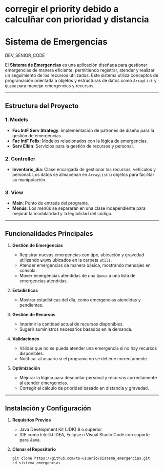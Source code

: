 # corregir el priority debido a calculñar con prioridad y distancia

# Sistema de Emergencias
DEV_SENIOR_CODE

El **Sistema de Emergencias** es una aplicación diseñada para gestionar emergencias de manera eficiente, permitiendo registrar, atender y realizar un seguimiento de los recursos utilizados. Este sistema utiliza conceptos de programación orientada a objetos y estructuras de datos como `ArrayList` y `Queue` para manejar emergencias y recursos.

---

## Estructura del Proyecto

### **1. Models**
- **Fac IntF Serv Strategy**: Implementación de patrones de diseño para la gestión de emergencias.
- **Fac IntF Felix**: Modelos relacionados con la lógica de emergencias.
- **Serv Elkin**: Servicios para la gestión de recursos y personal.

### **2. Controller**
- **Inventario_dia**: Clase encargada de gestionar los recursos, vehículos y personal. Los datos se almacenan en `ArrayList` u objetos para facilitar su manipulación.

### **3. View**
- **Main**: Punto de entrada del programa.
- **Menús**: Los menús se separarán en una clase independiente para mejorar la modularidad y la legibilidad del código.

---

## Funcionalidades Principales

1. **Gestión de Emergencias**
   - Registrar nuevas emergencias con tipo, ubicación y gravedad utilizando `ENUMS` ubicados en la carpeta `utils`.
   - Atender emergencias de manera básica, mostrando mensajes en consola.
   - Mover emergencias atendidas de una `Queue` a una lista de emergencias atendidas.

2. **Estadísticas**
   - Mostrar estadísticas del día, como emergencias atendidas y pendientes.

3. **Gestión de Recursos**
   - Imprimir la cantidad actual de recursos disponibles.
   - Sugerir suministros necesarios basados en la demanda.

4. **Validaciones**
   - Validar que no se pueda atender una emergencia si no hay recursos disponibles.
   - Notificar al usuario si el programa no se detiene correctamente.

5. **Optimización**
   - Mejorar la lógica para descontar personal y recursos correctamente al atender emergencias.
   - Corregir el cálculo de prioridad basado en distancia y gravedad.

---

## Instalación y Configuración

1. **Requisitos Previos**
   - Java Development Kit (JDK) 8 o superior.
   - IDE como IntelliJ IDEA, Eclipse o Visual Studio Code con soporte para Java.

2. **Clonar el Repositorio**
   ```bash
   git clone https://github.com/tu-usuario/sistema_emergencias.git
   cd sistema_emergencias